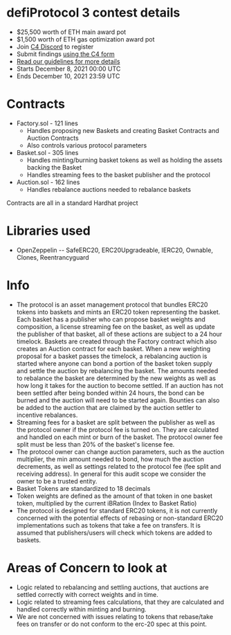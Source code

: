 # defiProtocol 3 contest details
- $25,500 worth of ETH main award pot
- $1,500 worth of ETH gas optimization award pot
- Join [C4 Discord](https://discord.gg/code4rena) to register
- Submit findings [using the C4 form](https://code4rena.com/contests/2021-12-defiprotocol-3-contest/submit)
- [Read our guidelines for more details](https://docs.code4rena.com/roles/wardens)
- Starts December 8, 2021 00:00 UTC
- Ends December 10, 2021 23:59 UTC

# Contracts
- Factory.sol - 121 lines
  - Handles proposing new Baskets and creating Basket Contracts and Auction Contracts
  - Also controls various protocol parameters
- Basket.sol - 305 lines
  - Handles minting/burning basket tokens as well as holding the assets backing the Basket
  - Handles streaming fees to the basket publisher and the protocol
- Auction.sol - 162 lines
  - Handles rebalance auctions needed to rebalance baskets

Contracts are all in a standard Hardhat project

# Libraries used
- OpenZeppelin
-- SafeERC20, ERC20Upgradeable, IERC20, Ownable, Clones, Reentrancyguard

# Info
- The protocol is an asset management protocol that bundles ERC20 tokens into baskets and mints an ERC20 token representing the basket. Each basket has a publisher who can propose basket weights and composition, a license streaming fee on the basket, as well as update the publisher of that basket, all of these actions are subject to a 24 hour timelock. Baskets are created through the Factory contract which also creates an Auction contract for each basket. When a new weighting proposal for a basket passes the timelock, a rebalancing auction is started where anyone can bond a portion of the basket token supply and settle the auction by rebalancing the basket. The amounts needed to rebalance the basket are determined by the new weights as well as how long it takes for the auction to become settled. If an auction has not been settled after being bonded within 24 hours, the bond can be burned and the auction will need to be started again. Bounties can also be added to the auction that are claimed by the auction settler to incentive rebalances.
- Streaming fees for a basket are split between the publisher as well as the protocol owner if the protocol fee is turned on. They are calculated and handled on each mint or burn of the basket. The protocol owner fee split must be less than 20% of the basket's license fee. 
- The protocol owner can change auction parameters, such as the auction multiplier, the min amount needed to bond, how much the auction decrements, as well as settings related to the protocol fee (fee split and receiving address). In general for this audit scope we consider the owner to be a trusted entity.
- Basket Tokens are standardized to 18 decimals
- Token weights are defined as the amount of that token in one basket token, multiplied by the current iBRation (Index to Basket Ratio)
- The protocol is designed for standard ERC20 tokens, it is not currently concerned with the potential effects of rebasing or non-standard ERC20 implementations such as tokens that take a fee on transfers. It is assumed that publishers/users will check which tokens are added to baskets.

# Areas of Concern to look at
- Logic related to rebalancing and settling auctions, that auctions are settled correctly with correct weights and in time.
- Logic related to streaming fees calculations, that they are calculated and handled correctly within minting and burning.
- We are not concerned with issues relating to tokens that rebase/take fees on transfer or do not conform to the erc-20 spec at this point.
